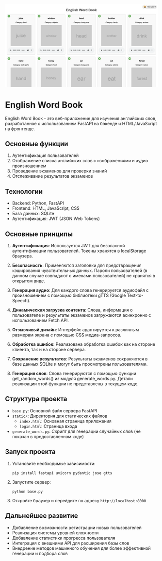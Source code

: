 ![English Word Book Preview](static/view.png)


# English Word Book

English Word Book - это веб-приложение для изучения английских слов, разработанное с использованием FastAPI на бэкенде и HTML/JavaScript на фронтенде.

## Основные функции

1. Аутентификация пользователей
2. Отображение списка английских слов с изображениями и аудио произношением
3. Проведение экзаменов для проверки знаний
4. Отслеживание результатов экзаменов

## Технологии

- Backend: Python, FastAPI
- Frontend: HTML, JavaScript, CSS
- База данных: SQLite
- Аутентификация: JWT (JSON Web Tokens)

## Основные принципы

1. **Аутентификация**: Используется JWT для безопасной аутентификации пользователей. Токены хранятся в localStorage браузера.

2. **Безопасность**: Применяются заголовки для предотвращения кэширования чувствительных данных. Пароли пользователей (в данном случае совпадают с именами пользователей) не хранятся в открытом виде.

3. **Генерация аудио**: Для каждого слова генерируется аудиофайл с произношением с помощью библиотеки gTTS (Google Text-to-Speech).

4. **Динамическая загрузка контента**: Слова, информация о пользователе и результаты экзаменов загружаются асинхронно с использованием Fetch API.

5. **Отзывчивый дизайн**: Интерфейс адаптируется к различным размерам экрана с помощью CSS медиа-запросов.

6. **Обработка ошибок**: Реализована обработка ошибок как на стороне клиента, так и на стороне сервера.

7. **Сохранение результатов**: Результаты экзаменов сохраняются в базе данных SQLite и могут быть просмотрены пользователями.

8. **Генерация слов**: Слова генерируются с помощью функции get_random_words() из модуля generate_words.py. Детали реализации этой функции не представлены в текущем коде.

## Структура проекта

- `base.py`: Основной файл сервера FastAPI
- `static/`: Директория для статических файлов
  - `index.html`: Основная страница приложения
  - `login.html`: Страница входа
- `generate_words.py`: Скрипт для генерации случайных слов (не показан в предоставленном коде)

## Запуск проекта

1. Установите необходимые зависимости:
   ```
   pip install fastapi uvicorn pydantic jose gtts
   ```

2. Запустите сервер:
   ```
   python base.py
   ```

3. Откройте браузер и перейдите по адресу `http://localhost:8000`

## Дальнейшее развитие

- Добавление возможности регистрации новых пользователей
- Реализация системы уровней сложности
- Добавление статистики прогресса пользователя
- Интеграция с внешними API для расширения базы слов
- Внедрение методов машинного обучения для более эффективной генерации и подбора слов
